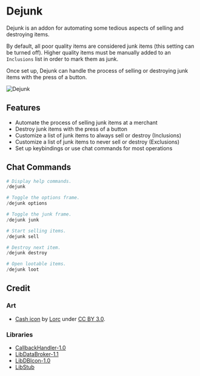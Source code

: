 # Dejunk

Dejunk is an addon for automating some tedious aspects of selling and
destroying items.

By default, all poor quality items are considered junk items (this setting can
be turned off). Higher quality items must be manually added to an `Inclusions`
list in order to mark them as junk.

Once set up, Dejunk can handle the process of selling or destroying junk items
with the press of a button.

![Dejunk](/.images/Dejunk.png?raw=true)

## Features

- Automate the process of selling junk items at a merchant
- Destroy junk items with the press of a button
- Customize a list of junk items to always sell or destroy (Inclusions)
- Customize a list of junk items to never sell or destroy (Exclusions)
- Set up keybindings or use chat commands for most operations

## Chat Commands

```ps1
# Display help commands.
/dejunk

# Toggle the options frame.
/dejunk options

# Toggle the junk frame.
/dejunk junk

# Start selling items.
/dejunk sell

# Destroy next item.
/dejunk destroy

# Open lootable items.
/dejunk loot
```

## Credit

### Art

- [Cash icon](https://game-icons.net/1x1/lorc/cash.html) by [Lorc](http://lorcblog.blogspot.com/) under [CC BY 3.0](http://creativecommons.org/licenses/by/3.0/).

### Libraries

- [CallbackHandler-1.0](https://www.wowace.com/projects/callbackhandler)
- [LibDataBroker-1.1](https://www.wowace.com/projects/libdatabroker-1-1)
- [LibDBIcon-1.0](https://www.wowace.com/projects/libdbicon-1-0)
- [LibStub](https://www.wowace.com/projects/libstub)
